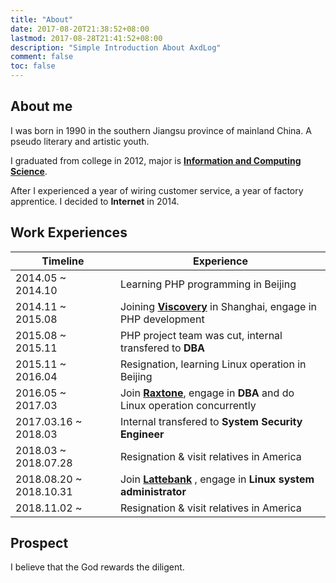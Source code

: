 ```yaml
---
title: "About"
date: 2017-08-20T21:38:52+08:00
lastmod: 2017-08-28T21:41:52+08:00
description: "Simple Introduction About AxdLog"
comment: false
toc: false
---
```


## About me
I was born in 1990 in the southern Jiangsu province of mainland China. A pseudo literary and artistic youth.

I graduated from college in 2012, major is [**Information and Computing Science**](http://slxy.xzit.edu.cn).

After I experienced a year of wiring customer service, a year of factory apprentice. I decided to **Internet** in 2014.


## Work Experiences

Timeline | Experience
---|---
2014.05 ~ 2014.10 | Learning PHP programming in Beijing
2014.11 ~ 2015.08 | Joining [**Viscovery**][viscovery] in Shanghai, engage in PHP development
2015.08 ~ 2015.11 | PHP project team was cut, internal transfered to **DBA**
2015.11 ~ 2016.04 | Resignation, learning Linux operation in Beijing
2016.05 ~ 2017.03 | Join [**Raxtone**][raxtone], engage in **DBA** and do Linux operation concurrently
2017.03.16 ~ 2018.03 | Internal transfered to **System Security Engineer**
2018.03 ~ 2018.07.28 | Resignation & visit relatives in America
2018.08.20 ~ 2018.10.31 | Join [**Lattebank**][lattebank] , engage in **Linux system administrator**
2018.11.02 ~ | Resignation & visit relatives in America


## Prospect
I believe that the God rewards the diligent.


[lempstacker]:https://lempstacker.github.io "LempStacker"
[viscovery]:https://www.viscovery.com "Viscovery"
[raxtone]:http://www.raxtone.com/ "Raxtone"
[lattebank]: http://www.shuhegroup.com 'Latte Bank'

<!-- End -->

